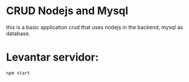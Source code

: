 # CRUD Nodejs and Mysql
this is a basic application crud that uses nodejs in the backend, mysql as database.

# Levantar servidor:
    npm start 